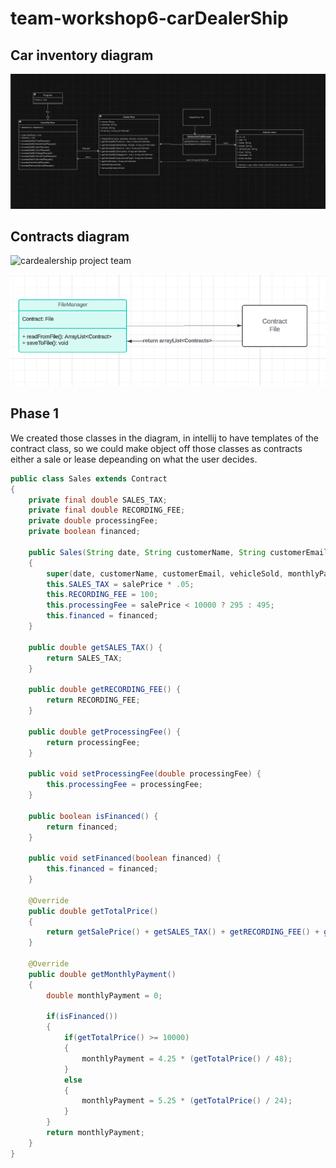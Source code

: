 # team-workshop6-carDealerShip

## Car inventory diagram
![invenotory Management Diagram](images/diagramSS.png)


## Contracts diagram
![cardealership project team](https://github.com/fahd209/team-workshop6-carDealerShip/assets/166452594/dde34423-f803-4af9-b9bb-90232f623335)

![fileManagerDiagramSS](images/fileManagerDiagramSS.png)

## Phase 1

We created those classes in the diagram, in intellij to have templates of the contract class, so we could make object off those classes as contracts either a sale or lease depeanding on what the user decides.


```java
public class Sales extends Contract
{
    private final double SALES_TAX;
    private final double RECORDING_FEE;
    private double processingFee;
    private boolean financed;

    public Sales(String date, String customerName, String customerEmail, boolean vehicleSold, double monthlyPayment, double salePrice, boolean financed)
    {
        super(date, customerName, customerEmail, vehicleSold, monthlyPayment, salePrice);
        this.SALES_TAX = salePrice * .05;
        this.RECORDING_FEE = 100;
        this.processingFee = salePrice < 10000 ? 295 : 495;
        this.financed = financed;
    }

    public double getSALES_TAX() {
        return SALES_TAX;
    }

    public double getRECORDING_FEE() {
        return RECORDING_FEE;
    }

    public double getProcessingFee() {
        return processingFee;
    }

    public void setProcessingFee(double processingFee) {
        this.processingFee = processingFee;
    }

    public boolean isFinanced() {
        return financed;
    }

    public void setFinanced(boolean financed) {
        this.financed = financed;
    }

    @Override
    public double getTotalPrice()
    {
        return getSalePrice() + getSALES_TAX() + getRECORDING_FEE() + getProcessingFee();
    }

    @Override
    public double getMonthlyPayment()
    {
        double monthlyPayment = 0;

        if(isFinanced())
        {
            if(getTotalPrice() >= 10000)
            {
                monthlyPayment = 4.25 * (getTotalPrice() / 48);
            }
            else
            {
                monthlyPayment = 5.25 * (getTotalPrice() / 24);
            }
        }
        return monthlyPayment;
    }
}
```

